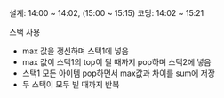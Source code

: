 설계: 14:00 ~ 14:02, (15:00 ~ 15:15)
코딩: 14:02 ~ 15:21

스택 사용
- max 값을 갱신하며 스택1에 넣음
- max 값이 스택1의 top이 될 때까지 pop하며 스택2에 넣음
- 스택1 모든 아이템 pop하면서 max값과 차이를 sum에 저장
- 두 스택이 모두 빌 때까지 반복